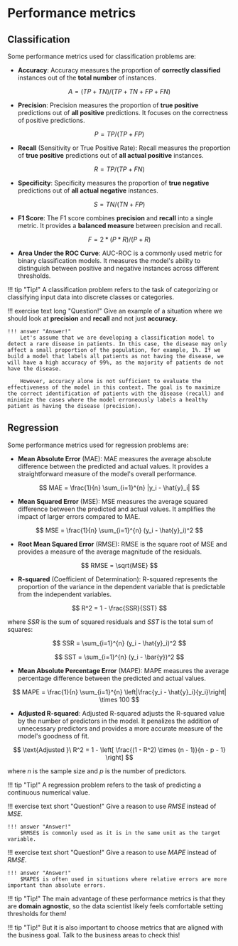 # Performance metrics

## Classification

Some performance metrics used for classification problems are:

- **Accuracy**: Accuracy measures the proportion of **correctly classified** instances out of the **total number** of instances.

$$
A = (TP + TN) / (TP + TN + FP + FN)
$$

- **Precision**: Precision measures the proportion of **true positive** predictions out of **all positive** predictions. It focuses on the correctness of positive predictions.

$$
P = TP / (TP + FP)
$$

- **Recall** (Sensitivity or True Positive Rate): Recall measures the proportion of **true positive** predictions out of **all actual positive** instances.

$$
R = TP / (TP + FN)
$$

- **Specificity**: Specificity measures the proportion of **true negative** predictions out of **all actual negative** instances.

$$
S = TN / (TN + FP)
$$

- **F1 Score**: The F1 score combines **precision** and **recall** into a single metric. It provides a **balanced measure** between precision and recall.

$$
F = 2 * (P * R) / (P + R)
$$

- **Area Under the ROC Curve**: AUC-ROC is a commonly used metric for binary classification models. It measures the model's ability to distinguish between positive and negative instances across different thresholds.

!!! tip "Tip!"
    A classification problem refers to the task of categorizing or classifying input data into discrete classes or categories.

!!! exercise text long "Question!"
    Give an example of a situation where we should look at **precision** and **recall** and not just **accuracy**.
    
    !!! answer "Answer!"
        Let's assume that we are developing a classification model to detect a rare disease in patients. In this case, the disease may only affect a small proportion of the population, for example, 1%. If we build a model that labels all patients as not having the disease, we will have a high accuracy of 99%, as the majority of patients do not have the disease.

        However, accuracy alone is not sufficient to evaluate the effectiveness of the model in this context. The goal is to maximize the correct identification of patients with the disease (recall) and minimize the cases where the model erroneously labels a healthy patient as having the disease (precision).


## Regression

Some performance metrics used for regression problems are:

- **Mean Absolute Error** (MAE): MAE measures the average absolute difference between the predicted and actual values. It provides a straightforward measure of the model's overall performance.

$$
MAE = \frac{1}{n} \sum_{i=1}^{n} |y_i - \hat{y}_i|
$$

- **Mean Squared Error** (MSE): MSE measures the average squared difference between the predicted and actual values. It amplifies the impact of larger errors compared to MAE.

$$
MSE = \frac{1}{n} \sum_{i=1}^{n} (y_i - \hat{y}_i)^2
$$

- **Root Mean Squared Error** (RMSE): RMSE is the square root of MSE and provides a measure of the average magnitude of the residuals.

$$
RMSE = \sqrt{MSE}
$$

- **R-squared** (Coefficient of Determination): R-squared represents the proportion of the variance in the dependent variable that is predictable from the independent variables.

$$
R^2 = 1 - \frac{SSR}{SST}
$$

where $SSR$ is the sum of squared residuals and $SST$ is the total sum of squares:

$$
SSR = \sum_{i=1}^{n} (y_i - \hat{y}_i)^2
$$

$$
SST = \sum_{i=1}^{n} (y_i - \bar{y})^2
$$

- **Mean Absolute Percentage Error** (MAPE): MAPE measures the average percentage difference between the predicted and actual values.

$$
MAPE = \frac{1}{n} \sum_{i=1}^{n} \left|\frac{y_i - \hat{y}_i}{y_i}\right| \times 100
$$

- **Adjusted R-squared**: Adjusted R-squared adjusts the R-squared value by the number of predictors in the model. It penalizes the addition of unnecessary predictors and provides a more accurate measure of the model's goodness of fit.

$$
\text{Adjusted }\ R^2 = 1 - \left[ \frac{(1 - R^2) \times (n - 1)}{n - p - 1} \right]
$$

where $n$ is the sample size and $p$ is the number of predictors.

!!! tip "Tip!"
    A regression problem refers to the task of predicting a continuous numerical value.

!!! exercise text short "Question!"
    Give a reason to use $RMSE$ instead of $MSE$.
    
    !!! answer "Answer!"
        $RMSE$ is commonly used as it is in the same unit as the target variable.

!!! exercise text short "Question!"
    Give a reason to use $MAPE$ instead of $RMSE$.
    
    !!! answer "Answer!"
        $MAPE$ is often used in situations where relative errors are more important than absolute errors.

!!! tip "Tip!"
    The main advantage of these performance metrics is that they are **domain agnostic**, so the data scientist likely feels comfortable setting thresholds for them!

!!! tip "Tip!"
    But it is also important to choose metrics that are aligned with the business goal. Talk to the business areas to check this!


